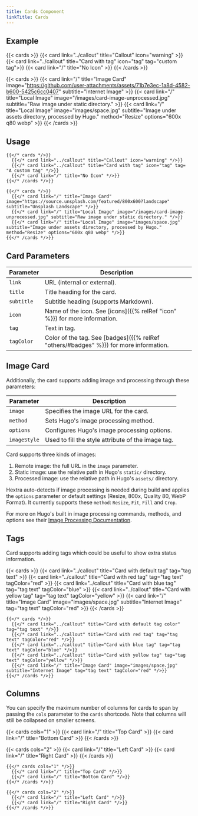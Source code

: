 ```yaml
---
title: Cards Component
linkTitle: Cards
---
```


## Example

{{< cards >}}
  {{< card link="../callout" title="Callout" icon="warning" >}}
  {{< card link="../callout" title="Card with tag" icon="tag" tag="custom tag">}}
  {{< card link="/" title="No Icon" >}}
{{< /cards >}}

{{< cards >}}
  {{< card link="/" title="Image Card" image="https://github.com/user-attachments/assets/71b7e3ec-1a8d-4582-b600-5425c6cc0407" subtitle="Internet Image" >}}
  {{< card link="/" title="Local Image" image="/images/card-image-unprocessed.jpg" subtitle="Raw image under static directory." >}}
  {{< card link="/" title="Local Image" image="images/space.jpg" subtitle="Image under assets directory, processed by Hugo." method="Resize" options="600x q80 webp" >}}
{{< /cards >}}

## Usage

```
{{</* cards */>}}
  {{</* card link="../callout" title="Callout" icon="warning" */>}}
  {{</* card link="../callout" title="Card with tag" icon="tag" tag= "A custom tag" */>}}
  {{</* card link="/" title="No Icon" */>}}
{{</* /cards */>}}
```

```
{{</* cards */>}}
  {{</* card link="/" title="Image Card" image="https://source.unsplash.com/featured/800x600?landscape" subtitle="Unsplash Landscape" */>}}
  {{</* card link="/" title="Local Image" image="/images/card-image-unprocessed.jpg" subtitle="Raw image under static directory." */>}}
  {{</* card link="/" title="Local Image" image="images/space.jpg" subtitle="Image under assets directory, processed by Hugo." method="Resize" options="600x q80 webp" */>}}
{{</* /cards */>}}
```

## Card Parameters

| Parameter  | Description                                                                           |
|------------|---------------------------------------------------------------------------------------|
| `link`     | URL (internal or external).                                                           |
| `title`    | Title heading for the card.                                                           |
| `subtitle` | Subtitle heading (supports Markdown).                                                 |
| `icon`     | Name of the icon. See [icons]({{% relRef "icon" %}}) for more information.            |
| `tag`      | Text in tag.                                                                          |
| `tagColor` | Color of the tag. See [badges]({{% relRef "others/#badges" %}}) for more information. |

## Image Card

Additionally, the card supports adding image and processing through these parameters:

| Parameter    | Description                                        |
|--------------|----------------------------------------------------|
| `image`      | Specifies the image URL for the card.              |
| `method`     | Sets Hugo's image processing method.               |
| `options`    | Configures Hugo's image processing options.        |
| `imageStyle` | Used to fill the style attribute of the image tag. |

Card supports three kinds of images:

1. Remote image: the full URL in the `image` parameter.
2. Static image: use the relative path in Hugo's `static/` directory.
3. Processed image: use the relative path in Hugo's `assets/` directory.

Hextra auto-detects if image processing is needed during build and applies the `options` parameter or default settings (Resize, 800x, Quality 80, WebP Format).
It currently supports these `method`: `Resize`, `Fit`, `Fill` and `Crop`.

For more on Hugo's built in image processing commands, methods, and options see their [Image Processing Documentation](https://gohugo.io/content-management/image-processing/).

## Tags

Card supports adding tags which could be useful to show extra status information.

{{< cards >}}
  {{< card link="../callout" title="Card with default tag" tag="tag text" >}}
  {{< card link="../callout" title="Card with red tag" tag="tag text" tagColor="red" >}}
  {{< card link="../callout" title="Card with blue tag" tag="tag text" tagColor="blue" >}}
  {{< card link="../callout" title="Card with yellow tag" tag="tag text" tagColor="yellow" >}}
  {{< card link="/" title="Image Card" image="images/space.jpg" subtitle="Internet Image" tag="tag text" tagColor="red" >}}
{{< /cards >}}

```
{{</* cards */>}}
  {{</* card link="../callout" title="Card with default tag color" tag="tag text" */>}}
  {{</* card link="../callout" title="Card with red tag" tag="tag text" tagColor="red" */>}}
  {{</* card link="../callout" title="Card with blue tag" tag="tag text" tagColor="blue" */>}}
  {{</* card link="../callout" title="Card with yellow tag" tag="tag text" tagColor="yellow" */>}}
  {{</* card link="/" title="Image Card" image="images/space.jpg" subtitle="Internet Image" tag="tag text" tagColor="red" */>}}
{{</* /cards */>}}
```

## Columns

You can specify the maximum number of columns for cards to span by passing the `cols` parameter to the `cards` shortcode. Note that columns will still be collapsed on smaller screens.

{{< cards cols="1" >}}
  {{< card link="/" title="Top Card" >}}
  {{< card link="/" title="Bottom Card" >}}
{{< /cards >}}

{{< cards cols="2" >}}
  {{< card link="/" title="Left Card" >}}
  {{< card link="/" title="Right Card" >}}
{{< /cards >}}

```
{{</* cards cols="1" */>}}
  {{</* card link="/" title="Top Card" */>}}
  {{</* card link="/" title="Bottom Card" */>}}
{{</* /cards */>}}

{{</* cards cols="2" */>}}
  {{</* card link="/" title="Left Card" */>}}
  {{</* card link="/" title="Right Card" */>}}
{{</* /cards */>}}
```

